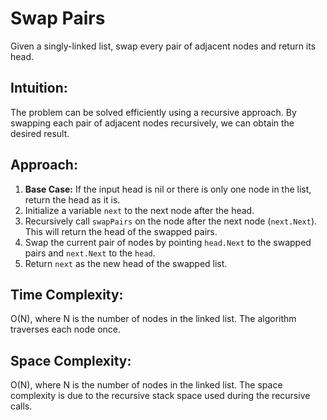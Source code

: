 # Swap Pairs
Given a singly-linked list, swap every pair of adjacent nodes and return its head.

## Intuition:
The problem can be solved efficiently using a recursive approach. By swapping each pair of adjacent nodes recursively, we can obtain the desired result.

## Approach:
1. **Base Case:** If the input head is nil or there is only one node in the list, return the head as it is.
2. Initialize a variable `next` to the next node after the head.
3. Recursively call `swapPairs` on the node after the next node (`next.Next`). This will return the head of the swapped pairs.
4. Swap the current pair of nodes by pointing `head.Next` to the swapped pairs and `next.Next` to the `head`.
5. Return `next` as the new head of the swapped list.

## Time Complexity: 
O(N), where N is the number of nodes in the linked list. The algorithm traverses each node once.

## Space Complexity: 
O(N), where N is the number of nodes in the linked list. The space complexity is due to the recursive stack space used during the recursive calls.